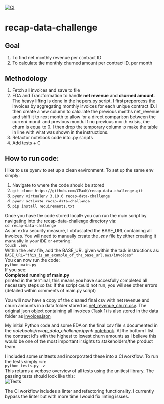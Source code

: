 [![CI](https://github.com/CMaxK/recap-data-challenge/actions/workflows/ci.yml/badge.svg)](https://github.com/CMaxK/recap-data-challenge/actions/workflows/ci.yml)

# recap-data-challenge

## Goal
1. To find net monthly revenue per contract ID
2. To calculate the monthly churned amount per contract ID, per month

## Methodology
1. Fetch all invoices and save to file
2. EDA and Transformation to handle **net revenue** and **churned amount**. The heavy lifting is done in the helpers.py script. I first preporcess the invoices by aggregating monthly invoices for each unique contract ID. I then create a new column to calculate the previous months net_revenue and shift it to next month to allow for a direct comparison between the current month and previous month. If no previous month exists, the churn is equal to 0. I then drop the temporary column to make the table in line with what was shown in the instructions.
3. Refactor notebook code into .py scripts
4. Add tests + CI

## How to run code:
I like to use pyenv to set up a clean environment. To set up the same env simply:
1. Navigate to where the code should be stored
2. ```git clone https://github.com/CMaxK/recap-data-challenge.git```
3. ```pyenv virtualenv 3.10.6 recap-data-challenge```
4. ```pyenv activate recap-data-challenge```
5. ```pip install requirements.txt```

Once you have the code stored locally you can run the main script by navigating into the recap-data-challenge directory via:  
```cd recap-data-challenge```  
As an extra security measure, I obfuscated the BASE_URL containing all invoices. You will need to manually create the *.env* file by either creating it manually in your IDE or entering:  
```touch .env```  
Within the .env file, add the BASE_URL given within the task instructions as:
```BASE_URL="this_is_an_example_of_the_base_url.aws/invoices"```  
You can now run the code:  
```python main.py```  
If you see:  
**Completed running of main.py**  
printed in the terminal, this means you have succesfully completed all necessary steps so far. If the script could not run, you will see other errors (detailed within comments of main.py script)

You will now have a copy of the cleaned final csv with net revenue and churn amounts in a data folder stored as [net_revenue_churn.csv](data/net_revenue_churn.csv). The original json object containing all invoices (Task 1) is also stored in the data folder as [invoices.json](data/invoices.json)

My initial Python code and some EDA on the final csv file is documented in the *notebooks/recap_data_challenge.ipynb* [notebook](notebooks/recap_data_challenge.ipynb). At the bottom I list the contract id's with the highest to lowest churn amounts as I believe this would be one of the most important insights to stakeholders/the product team.

I included some unittests and incorporated these into a CI workflow. 
To run the tests simply run:  
```python tests.py -v```  
This returns a verbose overview of all tests using the unittest library. The passing tests should look like this:  
![Tests](images/tests_screenshot.png)

The CI workflow includes a linter and refactoring functionality. I currently bypass the linter but with more time I would fix linting issues.
